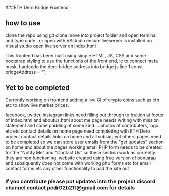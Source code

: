 ###ETH Dero Bridge Frontend

## how to use

clone the repo using git clone
move into project folder and open terminal and type code . 
or open with VSstudio 
ensure liveserver is installed on Visual studio 
open live server on index.html


This frontend has been built using simple HTML, JS, CSS and some bootstrap styling
to use the functions of the front end, ie to connect meta mask,
hardcode the dero bridge address into bridge.js line 1 const bridgeAddress = "";

## Yet to be completed

Currently working on frontend adding a live GI of crypto coins such as eth etc to show live market prices.

facebook, twitter, instagram links need filling out through to fruition at footer of index.html and aboutus.html
about me page needs writing with mission statement and some padding of some kind.....photos of contributers, logo etc etc
contact details on home page need completing with ETH Dero project contact details
links on home and all subsiquent others pages need to be completed so we can store user emails from the "get updates" section on home and about me pages
working email PHP form needs to be created for the "Notify Me" and "Contact Us" so these section work as currently they are non functioning, website created using free version of bootsrap and subsiquently does not come with working php forms etc for email contact forms etc
any other functionality to pad the site out

### If you contribute please put updates into the project discord channel contact pedr02b211@gmail.com for details



